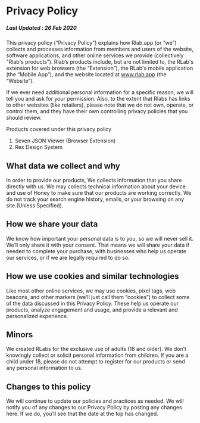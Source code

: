 # Privacy Policy

##### Last Updated : 26 Feb 2020

This privacy policy (“Privacy Policy”) explains how Rlab.app (or “we”) collects and processes information from members and users of the website, software applications, and other online services we provide (collectively "Rlab's products”). Rlab’s products include, but are not limited to, the RLab's extension for web browsers (the “Extension”), the RLab's mobile application (the “Mobile App”), and the website located at www.rlab.app (the “Website”).

If we ever need additional personal information for a specific reason, we will tell you and ask for your permission. Also, to the extent that Rlabs has links to other websites (like retailers), please note that we do not own, operate, or control them, and they have their own controlling privacy policies that you should review.

Products covered under this privacy policy

1. Seven JSON Viewer (Browser Extension)
2. Rex Design System

## What data we collect and why

In order to provide our products, We collects information that you share directly with us. We may collects technical information about your device and use of Honey to make sure that our products are working correctly. We do not track your search engine history, emails, or your browsing on any site.(Unless Specified).

## How we share your data

We know how important your personal data is to you, so we will never sell it. We’ll only share it with your consent. That means we will share your data if needed to complete your purchase, with businesses who help us operate our services, or if we are legally required to do so.

## How we use cookies and similar technologies

Like most other online services, we may use cookies, pixel tags, web beacons, and other markers (we’ll just call them “cookies”) to collect some of the data discussed in this Privacy Policy. These help us operate our products, analyze engagement and usage, and provide a relevant and personalized experience.

## Minors

We created RLabs for the exclusive use of adults (18 and older). We don’t knowingly collect or solicit personal information from children. If you are a child under 18, please do not attempt to register for our products or send any personal information to us.

## Changes to this policy

We will continue to update our policies and practices as needed. We will notify you of any changes to our Privacy Policy by posting any changes here. If we do, you’ll see that the date at the top has changed.
